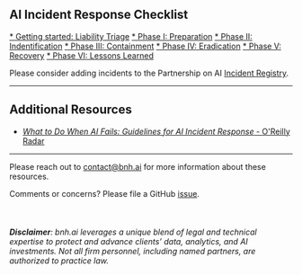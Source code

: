## AI Incident Response Checklist

[* Getting started: Liability Triage](bnh.ai-AI-IR-Checklist-Liability-Triage.pdf)
[* Phase I: Preparation]()
[* Phase II: Indentification]()
[* Phase III: Containment]()
[* Phase IV: Eradication]()
[* Phase V: Recovery]()
[* Phase VI: Lessons Learned]()


Please consider adding incidents to the Partnership on AI [Incident Registry](http://aiid.partnershiponai.org/).

***

## Additional Resources

* [*What to Do When AI Fails: Guidelines for AI Incident Response* - O'Reilly Radar](https://www.oreilly.com/radar/what-to-do-when-ai-fails/)

***

Please reach out to [contact@bnh.ai](mailto:contact@bnh.ai) for more information about these resources.


Comments or concerns? Please file a GitHub [issue](https://github.com/bnh-ai/resources/issues/new).
<br>
<br>
<br>
<br>
<i><b>Disclaimer</b>: bnh.ai leverages a unique blend of legal and technical expertise to protect and advance clients’ data, analytics, and AI investments. Not all firm personnel, including named partners, are authorized to practice law.</i> 

